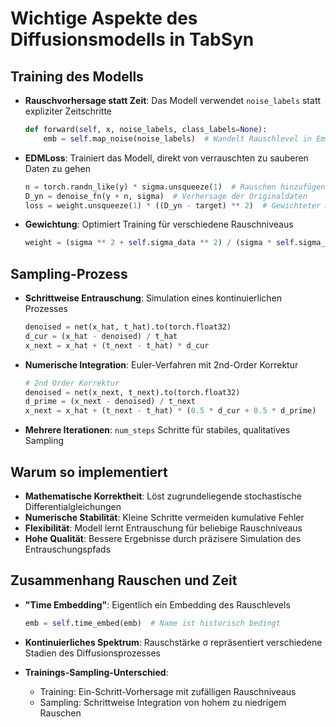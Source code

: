 # Wichtige Aspekte des Diffusionsmodells in TabSyn

## Training des Modells

- **Rauschvorhersage statt Zeit**: Das Modell verwendet `noise_labels` statt expliziter Zeitschritte
  ```python
  def forward(self, x, noise_labels, class_labels=None):
      emb = self.map_noise(noise_labels)  # Wandelt Rauschlevel in Embedding um
  ```

- **EDMLoss**: Trainiert das Modell, direkt von verrauschten zu sauberen Daten zu gehen
  ```python
  n = torch.randn_like(y) * sigma.unsqueeze(1)  # Rauschen hinzufügen
  D_yn = denoise_fn(y + n, sigma)  # Vorhersage der Originaldaten
  loss = weight.unsqueeze(1) * ((D_yn - target) ** 2)  # Gewichteter MSE
  ```

- **Gewichtung**: Optimiert Training für verschiedene Rauschniveaus
  ```python
  weight = (sigma ** 2 + self.sigma_data ** 2) / (sigma * self.sigma_data) ** 2
  ```

## Sampling-Prozess

- **Schrittweise Entrauschung**: Simulation eines kontinuierlichen Prozesses
  ```python
  denoised = net(x_hat, t_hat).to(torch.float32)
  d_cur = (x_hat - denoised) / t_hat
  x_next = x_hat + (t_next - t_hat) * d_cur
  ```

- **Numerische Integration**: Euler-Verfahren mit 2nd-Order Korrektur
  ```python
  # 2nd Order Korrektur
  denoised = net(x_next, t_next).to(torch.float32)
  d_prime = (x_next - denoised) / t_next
  x_next = x_hat + (t_next - t_hat) * (0.5 * d_cur + 0.5 * d_prime)
  ```

- **Mehrere Iterationen**: `num_steps` Schritte für stabiles, qualitatives Sampling

## Warum so implementiert

- **Mathematische Korrektheit**: Löst zugrundeliegende stochastische Differentialgleichungen
- **Numerische Stabilität**: Kleine Schritte vermeiden kumulative Fehler
- **Flexibilität**: Modell lernt Entrauschung für beliebige Rauschniveaus
- **Hohe Qualität**: Bessere Ergebnisse durch präzisere Simulation des Entrauschungspfads

## Zusammenhang Rauschen und Zeit

- **"Time Embedding"**: Eigentlich ein Embedding des Rauschlevels
  ```python
  emb = self.time_embed(emb)  # Name ist historisch bedingt
  ```

- **Kontinuierliches Spektrum**: Rauschstärke σ repräsentiert verschiedene Stadien des Diffusionsprozesses

- **Trainings-Sampling-Unterschied**: 
  - Training: Ein-Schritt-Vorhersage mit zufälligen Rauschniveaus
  - Sampling: Schrittweise Integration von hohem zu niedrigem Rauschen